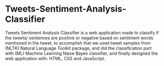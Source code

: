 # Tweets-Sentiment-Analysis-Classifier
Tweets Sentiment Analysis Classifier is a web application made to classify
if the tweets/ sentences are positive or negative based on sentiment words 
mentioned in the tweet. to accomplish that we used tweet samples from (NLTK) Natural Language Toolkit package, 
and did the classification part with (ML) Machine Learning Naive Bayes classifier, 
and finally designed the web application with: HTML, CSS and JavaScript.

